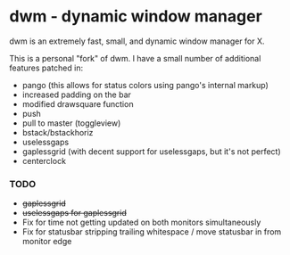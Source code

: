 # dwm - dynamic window manager
dwm is an extremely fast, small, and dynamic window manager for X.

This is a personal "fork" of dwm. I have a small number of additional features
patched in:

* pango (this allows for status colors using pango's internal markup)
* increased padding on the bar
* modified drawsquare function
* push
* pull to master (toggleview)
* bstack/bstackhoriz
* uselessgaps
* gaplessgrid (with decent support for uselessgaps, but it's not perfect)
* centerclock


### TODO
* ~~gaplessgrid~~
* ~~uselessgaps for gaplessgrid~~
* Fix for time not getting updated on both monitors simultaneously
* Fix for statusbar stripping trailing whitespace / move statusbar in from monitor edge
